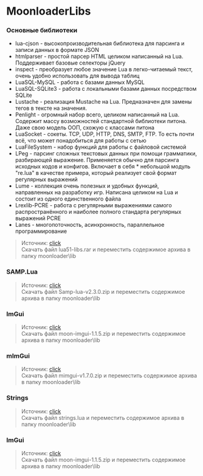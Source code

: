 # MoonloaderLibs

### Основные библиотеки ###
* lua-cjson - высокопроизводительная библиотека для парсинга и записи данных в формате JSON  
* htmlparser - простой парсер HTML целиком написанный на Lua. Поддерживает базовые селекторы jQuery  
* inspect - преобразует любое значение Lua в легко-читаемый текст, очень удобно использовать для вывода таблиц
* LuaSQL-MySQL - работа с базами данных MySQL
* LuaSQL-SQLite3 - работа с локальными базами данных посредством SQLite
* Lustache - реализация Mustache на Lua. Предназначен для замены тегов в тексте на значения.
* Penlight - огромный набор всего, целиком написанный на Lua. Содержит массу возможностей стандартной библиотеки питона. Даже свою модель ООП, схожую с классами питона
* LuaSocket - сокеты. TCP, UDP, HTTP, DNS, SMTP, FTP. То есть почти всё, что может понадобиться для работы с сетью
* LuaFileSystem - набор функций для работы с файловой системой
* LPeg - парсинг сложных текстовых данных при помощи грамматики, разбирающей выражение. Применяется обычно для парсинга исходных кодов и конфигов. Включает в себя * небольшой модуль "re.lua" в качестве примера, который реализует свой формат регулярных выражений
* Lume - коллекция очень полезных и удобных функций, направленных на разработку игр. Написана целиком на Lua и состоит из одного единственного файла
* Lrexlib-PCRE - работа с регулярными выражениями самого распространённого и наиболее полного стандарта регулярных выражений PCRE
* Lanes - многопоточность, асинхронность, параллельное программирование
>Источник: [click](https://www.blast.hk/threads/16031/)  
>Скачать файл lua51-libs.rar и переместить содержимое архива в папку moonloader\lib  

### SAMP.Lua ###
>Источник: [click](https://www.blast.hk/threads/14624/)  
>Скачать файл Samp-lua-v2.3.0.zip и переместить содержимое архива в папку moonloader\lib  

### ImGui ###
>Источник: [click](https://www.blast.hk/threads/19292/)  
>Скачать файл moon-imgui-1.1.5.zip и переместить содержимое архива в папку moonloader\lib  

### mImGui ###
>Источник: [click](https://www.blast.hk/threads/66959/)  
>Скачать файл mimgui-v1.7.0.zip и переместить содержимое архива в папку moonloader\lib  

### Strings ###
>Источник: [click](https://www.blast.hk/threads/19292/)  
>Скачать файл strings.lua и переместить содержимое архива в папку moonloader\lib  

### ImGui ###
>Источник: [click](https://www.blast.hk/threads/19292/)  
>Скачать файл moon-imgui-1.1.5.zip и переместить содержимое архива в папку moonloader\lib  


